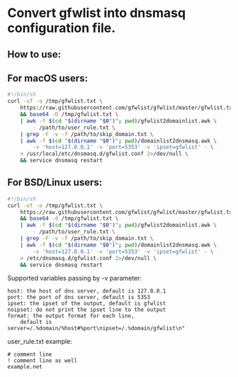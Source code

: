 # Convert gfwlist into dnsmasq configuration file.


## How to use:

## For macOS users:

```sh
#!/bin/sh
curl -sf -o /tmp/gfwlist.txt \
	https://raw.githubusercontent.com/gfwlist/gfwlist/master/gfwlist.txt \
	&& base64 -D /tmp/gfwlist.txt \
	| awk -f $(cd "$(dirname "$0")"; pwd)/gfwlist2domainlist.awk \
		- /path/to/user_rule.txt \
	| grep -F -v -f /path/to/skip_domain.txt \
	| awk -f $(cd "$(dirname "$0")"; pwd)/domainlist2dnsmasq.awk \
		-v 'host=127.0.0.1' -v 'port=5353' -v 'ipset=gfwlist' - \
	> /usr/local/etc/dnsmasq.d/gfwlist.conf 2>/dev/null \
	&& service dnsmasq restart
```

## For BSD/Linux users:

```sh
#!/bin/sh
curl -sf -o /tmp/gfwlist.txt \
	https://raw.githubusercontent.com/gfwlist/gfwlist/master/gfwlist.txt \
	&& base64 -d /tmp/gfwlist.txt \
	| awk -f $(cd "$(dirname "$0")"; pwd)/gfwlist2domainlist.awk \
		- /path/to/user_rule.txt \
	| grep -F -v -f /path/to/skip_domain.txt \
	| awk -f $(cd "$(dirname "$0")"; pwd)/domainlist2dnsmasq.awk \
		-v 'host=127.0.0.1' -v 'port=5353' -v 'ipset=gfwlist' - \
	> /etc/dnsmasq.d/gfwlist.conf 2>/dev/null \
	&& service dnsmasq restart
```

Supported variables passing by -v parameter:

	host: the host of dns server, default is 127.0.0.1
	port: the port of dns server, default is 5353
	ipset: the ipset of the output, default is gfwlist
	noipset: do not print the ipset line to the output
	format: the output format for each line,
		default is server=/.%domain/%host#%port\nipset=/.%domain/gfwlist\n"


user_rule.txt example:
```
# comment line
! comment line as well
example.net
```
